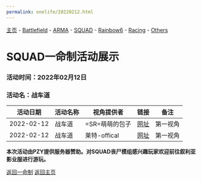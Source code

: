 ```yaml
---
permalink: onelife/20220212.html
---
```

[主页](https://saga2003.github.io/)   -  [Battlefield](https://saga2003.github.io/battlefield.html)   -   [ARMA](https://saga2003.github.io/arma.html)   -   [SQUAD](https://saga2003.github.io/squad.html)   -   [Rainbow6](https://saga2003.github.io/rainbow6.html)   -   [Racing](https://saga2003.github.io/racing.html)   -   [Others](https://saga2003.github.io/others.html)

# SQUAD一命制活动展示

### 活动时间：2022年02月12日

### 活动名：战车道

活动日期|活动名称|视角提供者|链接|备注
---|---|---|---|---
2022-02-12|战车道|=SR=萌萌的包子|[网址](https://www.bilibili.com/video/BV1wT4y197Lx)|第一视角
2022-02-12|战车道|莱特-offical|[网址](https://www.bilibili.com/video/BV1MR4y177PR)|第一视角

**本次活动由PZY提供服务器赞助。对SQUAD丧尸模组感兴趣玩家欢迎前往叙利亚影业服进行游玩。**

[返回一命制](https://saga2003.github.io/squad.html)
[返回主页](https://saga2003.github.io/)